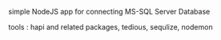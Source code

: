 simple NodeJS app for connecting MS-SQL Server Database

tools : hapi and related packages, tedious, sequlize, nodemon
